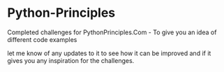 # Python-Principles
Completed challenges for PythonPrinciples.Com - To give you an idea of different code examples

let me know of any updates to it to see how it can be improved and if it gives you any inspiration for the challenges.
